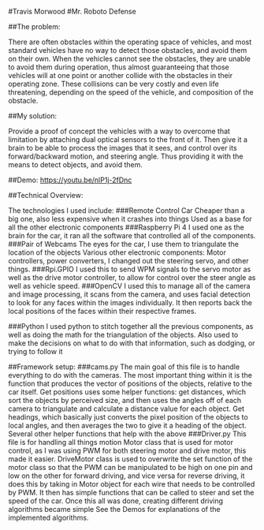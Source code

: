 #Travis Morwood
#Mr. Roboto Defense

##The problem:

There are often obstacles within the operating space of vehicles, and most standard vehicles have no way to detect those obstacles, and avoid them on their own. When the vehicles cannot see the obstacles, they are unable to avoid them during operation, thus almost guaranteeing that those vehicles will at one point or another collide with the obstacles in their operating zone. These collisions can be very costly and even life threatening, depending on the speed of the vehicle, and composition of the obstacle. 

##My solution:

Provide a proof of concept the vehicles with a way to overcome that limitation by attaching dual optical sensors to the front of it. Then give it a brain to be able to process the images that it sees, and control over its forward/backward motion, and steering angle. Thus providing it with the means to detect objects, and avoid them.

##Demo:
https://youtu.be/nlP1j-2fDnc

##Technical Overview:

The technologies I used include:
###Remote Control Car
Cheaper than a big one, also less expensive when it crashes into things
Used as a base for all the other electronic components
###Raspberry Pi 4
I used one as the brain for the car, it ran all the software that controlled all of the components.
###Pair of Webcams
The eyes for the car, I use them to triangulate the location of the objects
Various other electronic components:
Motor controllers, power converters, I changed out the steering servo, and other things.
###Rpi.GPIO
I used this to send WPM signals to the servo motor as well as the drive motor controller, to allow for control over the steer angle as well as vehicle speed.
###OpenCV
I used this to manage all of the camera and image processing, it scans from the camera, and uses facial detection to look for any faces within the images individually.
It then reports back the local positions of the faces within their respective frames.

###Python
I used python to stitch together all the previous components, as well as doing the math for the triangulation of the objects. 
Also used to make the decisions on what to do with that information, such as dodging, or trying to follow it

##Framework setup:
###cams.py 
The main goal of this file is to handle everything to do with the cameras.
The most important thing within it is the function that produces the vector of positions of the objects, relative to the car itself.
Get positions uses some helper functions:
 get distances, which sort the objects by perceived size, and then uses the angles off of each camera to triangulate and calculate a distance value for each object.
Get headings, which basically just converts the pixel position of the objects to local angles, and then averages the two to give it a heading of the object.
Several other helper functions that help with the above
###Driver.py
This file is for handling all things motion
Motor class that is used for motor control, as I was using PWM for both steering motor and drive motor, this made it easier.
DriveMotor class is used to overwrite the set function of the motor class so that the PWM can be manipulated to be high on one pin and low on the other for forward driving, and vice versa for reverse driving, it does this by taking in Motor object for each wire that needs to be controlled by PWM.
It then has simple functions that can be called to steer and set the speed of the car.
	Once this all was done, creating different driving algorithms became simple
	See the Demos for explanations of the implemented algorithms.
